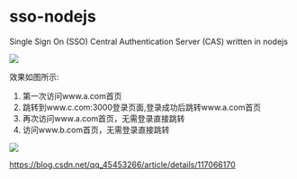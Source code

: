 # sso-nodejs
Single Sign On (SSO) Central Authentication Server (CAS) written in nodejs

<img src="https://img-blog.csdnimg.cn/20210520103409169.gif"/>

效果如图所示:

1. 第一次访问www.a.com首页
2. 跳转到www.c.com:3000登录页面,登录成功后跳转www.a.com首页
3. 再次访问www.a.com首页，无需登录直接跳转
4. 访问www.b.com首页，无需登录直接跳转

<img src="https://img-blog.csdnimg.cn/20210520105907837.jpg?x-oss-process=image/watermark,type_ZmFuZ3poZW5naGVpdGk,shadow_10,text_aHR0cHM6Ly9ibG9nLmNzZG4ubmV0L3FxXzQ1NDUzMjY2,size_16,color_FFFFFF,t_70"/>

https://blog.csdn.net/qq_45453266/article/details/117066170
